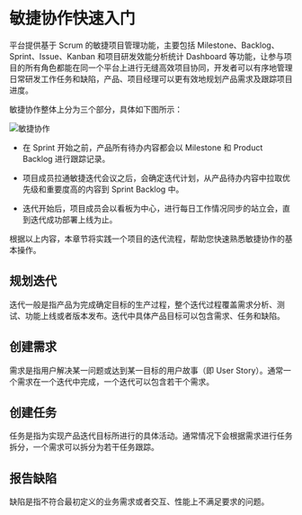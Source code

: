 # 敏捷协作快速入门

平台提供基于 Scrum 的敏捷项目管理功能，主要包括 Milestone、Backlog、Sprint、Issue、Kanban 和项目研发效能分析统计 Dashboard 等功能，让参与项目的所有角色都能在同一个平台上进行无缝高效项目协同，开发者可以有序地管理日常研发工作任务和缺陷，产品、项目经理可以更有效地规划产品需求及跟踪项目进度。

敏捷协作整体上分为三个部分，具体如下图所示：

![敏捷协作](http://terminus-paas.oss-cn-hangzhou.aliyuncs.com/paas-doc/2021/06/30/b4b121fb-a45f-4971-8918-6b9953799961.png)

- 在 Sprint 开始之前，产品所有待办内容都会以 Milestone 和 Product Backlog 进行跟踪记录。
- 项目成员拉通敏捷迭代会议之后，会确定迭代计划，从产品待办内容中拉取优先级和重要度高的内容到 Sprint Backlog 中。

- 迭代开始后，项目成员会以看板为中心，进行每日工作情况同步的站立会，直到迭代成功部署上线为止。

根据以上内容，本章节将实践一个项目的迭代流程，帮助您快速熟悉敏捷协作的基本操作。



## 规划迭代

迭代一般是指产品为完成确定目标的生产过程，整个迭代过程覆盖需求分析、测试、功能上线或者版本发布。迭代中具体产品目标可以包含需求、任务和缺陷。



## 创建需求

需求是指用户解决某一问题或达到某一目标的用户故事（即 User Story）。通常一个需求在一个迭代中完成，一个迭代可以包含若干个需求。



## 创建任务

任务是指为实现产品迭代目标所进行的具体活动。通常情况下会根据需求进行任务拆分，一个需求可以拆分为若干任务跟踪。



## 报告缺陷

缺陷是指不符合最初定义的业务需求或者交互、性能上不满足要求的问题。

